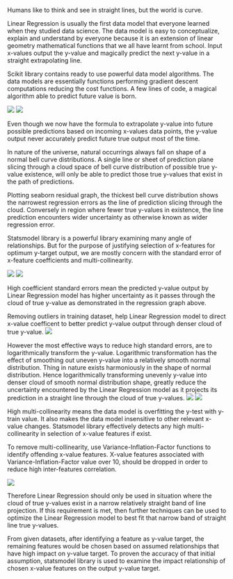 Humans like to think and see in straight lines, but the world is curve.

Linear Regression is usually the first data model that everyone learned when they studied data science. The data model is easy to conceptualize, explain and understand by everyone because it is an extension of linear geometry mathematical functions that we all have learnt from school. Input x-values output the y-value and magically predict the next y-value in a straight extrapolating line.

Scikit library contains ready to use powerful data model algorithms. The data models are essentially functions performing gradient descent computations reducing the cost functions. A few lines of code, a magical algorithm able to predict future value is born.

![](https://cocoisland.github.io/img/regplot.png) ![](https://cocoisland.github.io/img/linearReg.png)

Even though we now have the formula to extrapolate y-value into future possible predictions based on incoming x-values data points, the y-value output never accurately predict future true output most of the time. 

In nature of the universe, natural occurrings always fall on shape of a normal bell curve distributions. A single line or sheet of prediction plane slicing through a cloud space of bell curve distribution of possible true y-value existence, will only be able to predict those true y-values that exist in the path of predictions.

Plotting seaborn residual graph, the thickest bell curve distribution shows the narrowest regression errors as the line of prediction slicing through the cloud. Conversely in region where fewer true y-values in existence, the line prediction encounters wider uncertainty as otherwise known as wider regression error.



Statsmodel library is a powerful library examining many angle of relationships. But for the purpose of justifying selection of x-features for optimum y-target output, we are mostly concern with the standard error of x-feature coefficients and multi-collinearity. 

![](https://cocoisland.github.io/img/statsmodel.png) ![](https://cocoisland.github.io/img/statsmodel_code.png)

High coefficient standard errors mean the predicted y-value output by Linear Regression model has higher uncertainty as it passes through the cloud of true y-value as demonstrated in the regression graph above. 

Removing outliers in training dataset, help Linear Regression model to direct x-value coefficent to better predict y-value output through denser cloud of true y-value.
![](https://cocoisland.github.io/img/outlier.png)

However the most effective ways to reduce high standard errors, are to logarithmically transform the y-value. Logarithmic transformation has the effect of smoothing out  uneven y-value into a relatively smooth normal distribution. Thing in nature exists harmoniously in the shape of normal distribution. Hence logarithmically transforming unevenly y-value into denser cloud of smooth normal distribution shape, greatly reduce the uncertainty encountered by the Linear Regression model as it projects its prediction in a straight line through the cloud of true y-values.
![](https://cocoisland.github.io/img/logy_statsmodel.png) ![](https://cocoisland.github.io/img/logy_code.png)

High multi-collinearity means the data model is overfitting the y-test with y-train value. It also makes the data model insensitive to other relevant x-value changes. Statsmodel library effectively detects any high multi-collinearity in selection of x-value features if exist. 

To remove multi-collinearity, use Variance-Inflation-Factor functions to identify offending x-value features. X-value features associated with Variance-Inflation-Factor value over 10, should be dropped in order to reduce high inter-features correlation. 

![](https://cocoisland.github.io/img/vifout.png)


Therefore Linear Regression should only be used in situation where the cloud of true y-values exist in a narrow relatively straight band of line projection. If this requirement is met, then further techniques can be used to optimize the Linear Regression model to best fit that narrow band of straight line true y-values.

From given datasets, after identifying a feature as y-value target, the remaining features would be chosen based on assumed  relationships that have high impact on y-value target. To proven the accuracy of that initial assumption, statsmodel library is used to examine the impact relationship of chosen x-value features on the output y-value target.




